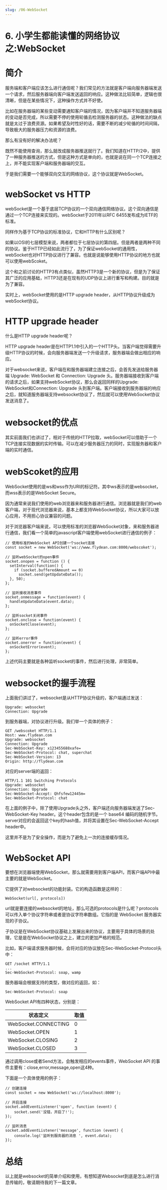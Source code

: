 ```yaml
---
slug: /06-WebSocket
---
```


# 6. 小学生都能读懂的网络协议之:WebSocket



# 简介

服务端和客户端应该怎么进行通信呢？我们常见的方法就是客户端向服务器端发送一个请求，然后服务器端向客户端发送返回的响应。这种做法比较简单，逻辑也很清晰，但是在某些情况下，这种操作方式并不好使。

比如在服务器端的某些变动需要通知客户端的情况，因为客户端并不知道服务器端的变动是否完成，所以需要不停的使用轮循去检测服务器的状态。这种做法的缺点就是太过于浪费资源。如果希望及时性好的话，需要不断的减少轮循的时间间隔，导致极大的服务器压力和资源的浪费。

那么有没有好的解决办法呢？

既然不能使用查询，那么就改成服务器推送就行了。我们知道在HTTP/2中，提供了一种服务器推送的方式，但是这种方式是单向的，也就是说在同一个TCP连接之上，并不能实现客户端和服务器端的交互。

于是我们需要一个能够双向交互的网络协议，这个协议就是WebSocket。

# webSocket vs HTTP

webSocket是一个基于底层TCP协议的一个双向通信网络协议。这个双向通信是通过一个TCP连接来实现的。webSocket于2011年以RFC 6455发布成为IETF的标准。

同样作为基于TCP协议的标准协议，它和HTTP有什么区别呢？

如果以OSI的七层模型来说，两者都位于七层协议的第四层。但是两者是两种不同的协议。鉴于HTTP已经如此流行了，为了保证webSocket的通用性，webSocket也对HTTP协议进行了兼容。也就是说能够使用HTTP协议的地方也就可以使用webScoket。

这个和之前讨论的HTTP3有点类似，虽然HTTP3是一个新的协议，但是为了保证其广泛的应用基础，HTTP3还是在现有的UDP协议上进行重写和构建。目的就是为了兼容。

实时上，webSocket使用的是HTTP upgrade header，从HTTP协议升级成为webSocket协议。

# HTTP upgrade header

什么是HTTP upgrade header呢？

HTTP upgrade header是在HTTP1.1中引入的一个HTTP头。当客户端觉得需要升级HTTP协议的时候，会向服务器端发送一个升级请求，服务器端会做出相应的响应。

对于websocket来说，客户端在和服务器端建立连接之后，会首先发送给服务器端 Upgrade: WebSocket 和 Connection: Upgrade 头。服务器端接收到客户端的请求之后，如果支持webSocket协议，那么会返回同样的Upgrade: WebSocket和Connection: Upgrade 头到客户端。客户端接收到服务器端的响应之后，就知道服务器端支持websocket协议了，然后就可以使用WebSocket协议发送消息了。

# websocket的优点 

其实前面我们也讲过了，相对于传统的HTTP拉取，webSocket可以借助于一个TCP连接实现数据的实时传输。可以在减少服务器压力的同时，实现服务器和客户端的实时通信。

# webScoket的应用

WebSocket使用的是ws和wss作为URI的标记符。其中ws表示的是websocket，而wss表示的是WebSocket Secure。

因为通常来说我们使用的web浏览器来和服务器进行通信。浏览器就是我们的web客户端，对于现代浏览器来说，基本上都支持WebSocket协议，所以大家可以放心应用，不用担心协议兼容的问题。

对于浏览器客户端来说，可以使用标准的浏览器WebSocket对象，来和服务器进行通信，我们看一个简单的javascript客户端使用webSocket进行通信的例子：

```
// 使用标准的WebSocket API创建一个socket连接
const socket = new WebSocket('ws://www.flydean.com:8000/webscoket');

// 监听webSocket的open事件
socket.onopen = function () {
  setInterval(function() {
    if (socket.bufferedAmount == 0)
      socket.send(getUpdateData());
  }, 50);
};

// 监听接收消息事件
socket.onmessage = function(event) {
  handleUpdateData(event.data);
};

// 监听socket关闭事件
socket.onclose = function(event) {
  onSocketClose(event);
};

// 监听error事件
socket.onerror = function(event) {
  onSocketError(event);
};
```

上述代码主要就是各种监听socket的事件，然后进行处理，非常简单。

# websocket的握手流程

上面我们讲过了，websocket是从HTTP协议升级的，客户端通过发送：

```
Upgrade: websocket
Connection: Upgrade

```

到服务器端，对协议进行升级。我们举一个具体的例子：

```
GET /webscoket HTTP/1.1
Host: www.flydean.com
Upgrade: websocket
Connection: Upgrade
Sec-WebSocket-Key: x123455688xafe=
Sec-WebSocket-Protocol: chat, superchat
Sec-WebSocket-Version: 13
Origin: http://flydean.com
```

对应的server端的返回：

```
HTTP/1.1 101 Switching Protocols
Upgrade: websocket
Connection: Upgrade
Sec-WebSocket-Accept: Qhfsfew12445m=
Sec-WebSocket-Protocol: chat
```

在上面的例子中，除了使用Upgrade头之外，客户端还向服务器端发送了Sec-WebSocket-Key header。这个header包含的是一个 base64 编码的随机字节。server对应的会返回这个key的hash值，并将其设置在Sec-WebSocket-Accept header中。

这里并不是为了安全操作，而是为了避免上一次的连接缓存情况。

# WebSocket API 

要想在浏览器端使用WebSocket，那么就需要用到客户端API，而客户端API中最主要的就是WebSocket。

它提供了对websocket的功能封装。它的构造函数是这样的：

```
WebSocket(url[, protocols])
```

url就是要连接的websocket的地址，那么可选的protocols是什么呢？protocols可以传入单个协议字符串或者是协议字符串数组。它指的是 WebSocket 服务器实现的子协议。

子协议是在WebSocket协议基础上发展出来的协议，主要用于具体的场景的处理，它是是在WebSocket协议之上，建立的更加严格的规范。

比如，客户端请求服务器时候，会将对应的协议放在Sec-WebSocket-Protocol头中：

```
GET /socket HTTP/1.1
...
Sec-WebSocket-Protocol: soap, wamp
```

服务器端会根据支持的类型，做对应的返回，如：

```
Sec-WebSocket-Protocol: soap
```

WebSocket API有四种状态，分别是：

状态定义 | 取值
---------|----------
WebSocket.CONNECTING | 0 
WebSocket.OPEN | 1
WebSocket.CLOSING | 2
WebSocket.CLOSED | 3

通过调用close或者Send方法，会触发相应的events事件，WebSocket API 的事件主要有：close,error,message,open这4种。

下面是一个具体使用的例子：

```
// 创建连接
const socket = new WebSocket('ws://localhost:8000');

// 开启连接
socket.addEventListener('open', function (event) {
    socket.send('没错，开启了!');
});

// 监听消息
socket.addEventListener('message', function (event) {
    console.log('监听到服务器的消息 ', event.data);
});
```

# 总结

以上就是websocket的简单介绍和使用，有想知道Websocket到底是怎么进行消息传输的，敬请期待我的下一篇文章。









